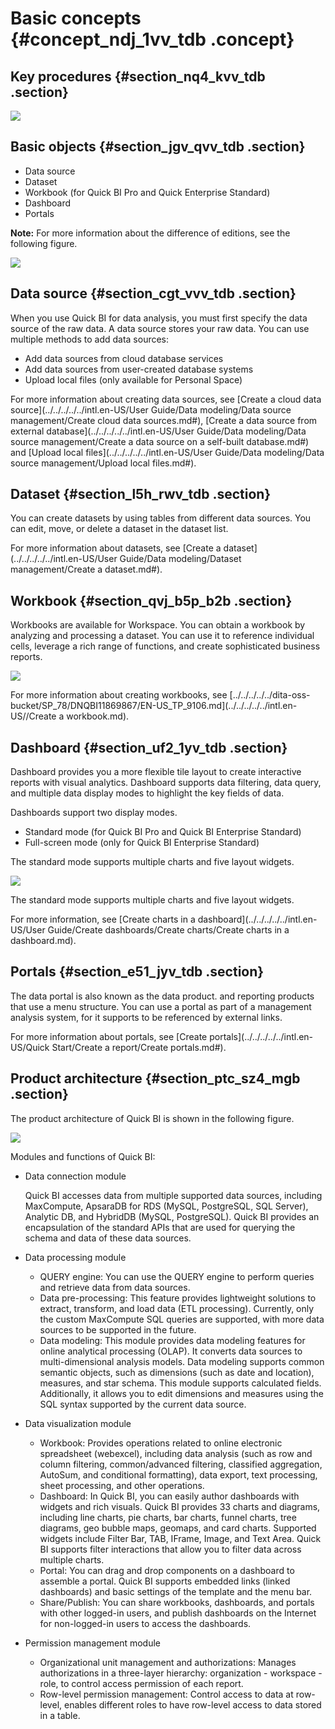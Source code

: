 # Basic concepts {#concept_ndj_1vv_tdb .concept}

## Key procedures {#section_nq4_kvv_tdb .section}

![](http://static-aliyun-doc.oss-cn-hangzhou.aliyuncs.com/assets/img/9063/155385122437889_en-US.png)

## Basic objects {#section_jgv_qvv_tdb .section}

-   Data source
-   Dataset
-   Workbook \(for Quick BI Pro and Quick Enterprise Standard\)
-   Dashboard
-   Portals

**Note:** For more information about the difference of editions, see the following figure.

![](http://static-aliyun-doc.oss-cn-hangzhou.aliyuncs.com/assets/img/9063/155385122435229_en-US.png)

## Data source {#section_cgt_vvv_tdb .section}

When you use Quick BI for data analysis, you must first specify the data source of the raw data. A data source stores your raw data. You can use multiple methods to add data sources:

-   Add data sources from cloud database services
-   Add data sources from user-created database systems
-   Upload local files \(only available for Personal Space\)

For more information about creating data sources, see [Create a cloud data source](../../../../../intl.en-US/User Guide/Data modeling/Data source management/Create cloud data sources.md#), [Create a data source from external database](../../../../../intl.en-US/User Guide/Data modeling/Data source management/Create a data source on a self-built database.md#) and [Upload local files](../../../../../intl.en-US/User Guide/Data modeling/Data source management/Upload local files.md#).

## Dataset {#section_l5h_rwv_tdb .section}

You can create datasets by using tables from different data sources. You can edit, move, or delete a dataset in the dataset list.

For more information about datasets, see [Create a dataset](../../../../../intl.en-US/User Guide/Data modeling/Dataset management/Create a dataset.md#).

## Workbook {#section_qvj_b5p_b2b .section}

Workbooks are available for Workspace. You can obtain a workbook by analyzing and processing a dataset. You can use it to reference individual cells, leverage a rich range of functions, and create sophisticated business reports.

![](http://static-aliyun-doc.oss-cn-hangzhou.aliyuncs.com/assets/img/9063/15538512256895_en-US.png)

For more information about creating workbooks, see [../../../../../dita-oss-bucket/SP\_78/DNQBI11869867/EN-US\_TP\_9106.md](../../../../../intl.en-US//Create a workbook.md).

## Dashboard {#section_uf2_1yv_tdb .section}

Dashboard provides you a more flexible tile layout to create interactive reports with visual analytics. Dashboard supports data filtering, data query, and multiple data display modes to highlight the key fields of data.

Dashboards support two display modes.

-   Standard mode \(for Quick BI Pro and Quick BI Enterprise Standard\)
-   Full-screen mode \(only for Quick BI Enterprise Standard\)

The standard mode supports multiple charts and five layout widgets.

![](http://static-aliyun-doc.oss-cn-hangzhou.aliyuncs.com/assets/img/9063/15538512256896_en-US.png)

The standard mode supports multiple charts and five layout widgets.

For more information, see [Create charts in a dashboard](../../../../../intl.en-US/User Guide/Create dashboards/Create charts/Create charts in a dashboard.md).

## Portals {#section_e51_jyv_tdb .section}

The data portal is also known as the data product. and reporting products that use a menu structure. You can use a portal as part of a management analysis system, for it supports to be referenced by external links.

 

For more information about portals, see [Create portals](../../../../../intl.en-US/Quick Start/Create a report/Create portals.md#).

## Product architecture {#section_ptc_sz4_mgb .section}

The product architecture of Quick BI is shown in the following figure.

![](http://static-aliyun-doc.oss-cn-hangzhou.aliyuncs.com/assets/img/9064/15538512251012_en-US.png)

Modules and functions of Quick BI:

-   Data connection module

    Quick BI accesses data from multiple supported data sources, including MaxCompute, ApsaraDB for RDS \(MySQL, PostgreSQL, SQL Server\), Analytic DB, and HybridDB \(MySQL, PostgreSQL\). Quick BI provides an encapsulation of the standard APIs that are used for querying the schema and data of these data sources.

-   Data processing module
    -   QUERY engine: You can use the QUERY engine to perform queries and retrieve data from data sources.
    -   Data pre-processing: This feature provides lightweight solutions to extract, transform, and load data \(ETL processing\). Currently, only the custom MaxCompute SQL queries are supported, with more data sources to be supported in the future.
    -   Data modeling: This module provides data modeling features for online analytical processing \(OLAP\). It converts data sources to multi-dimensional analysis models. Data modeling supports common semantic objects, such as dimensions \(such as date and location\), measures, and star schema. This module supports calculated fields. Additionally, it allows you to edit dimensions and measures using the SQL syntax supported by the current data source.
-   Data visualization module
    -   Workbook: Provides operations related to online electronic spreadsheet \(webexcel\), including data analysis \(such as row and column filtering, common/advanced filtering, classified aggregation, AutoSum, and conditional formatting\), data export, text processing, sheet processing, and other operations.
    -   Dashboard: In Quick BI, you can easily author dashboards with widgets and rich visuals. Quick BI provides 33 charts and diagrams, including line charts, pie charts, bar charts, funnel charts, tree diagrams, geo bubble maps, geomaps, and card charts. Supported widgets include Filter Bar, TAB, IFrame, Image, and Text Area. Quick BI supports filter interactions that allow you to filter data across multiple charts.
    -   Portal: You can drag and drop components on a dashboard to assemble a portal. Quick BI supports embedded links \(linked dashboards\) and basic settings of the template and the menu bar.
    -   Share/Publish: You can share workbooks, dashboards, and portals with other logged-in users, and publish dashboards on the Internet for non-logged-in users to access the dashboards.
-   Permission management module
    -   Organizational unit management and authorizations: Manages authorizations in a three-layer hierarchy: organization - workspace - role, to control access permission of each report.
    -   Row-level permission management: Control access to data at row-level, enables different roles to have row-level access to data stored in a table.

